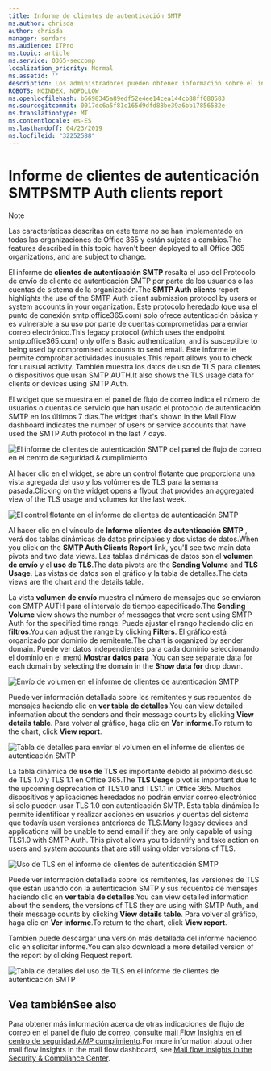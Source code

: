 ```yaml
---
title: Informe de clientes de autenticación SMTP
ms.author: chrisda
author: chrisda
manager: serdars
ms.audience: ITPro
ms.topic: article
ms.service: O365-seccomp
localization_priority: Normal
ms.assetid: ''
description: Los administradores pueden obtener información sobre el informe de clientes de autenticación SMTP en el panel de flujo de correo en el centro de seguridad & cumplimiento.
ROBOTS: NOINDEX, NOFOLLOW
ms.openlocfilehash: b6698345a89edf52e4ee14cea144cb88ff080583
ms.sourcegitcommit: 0017dc6a5f81c165d9dfd88be39a6bb17856582e
ms.translationtype: MT
ms.contentlocale: es-ES
ms.lasthandoff: 04/23/2019
ms.locfileid: "32252588"
---
```

# <a name="smtp-auth-clients-report"></a><span data-ttu-id="26ecb-103">Informe de clientes de autenticación SMTP</span><span class="sxs-lookup"><span data-stu-id="26ecb-103">SMTP Auth clients report</span></span>

> [!NOTE]
> <span data-ttu-id="26ecb-104">Las características descritas en este tema no se han implementado en todas las organizaciones de Office 365 y están sujetas a cambios.</span><span class="sxs-lookup"><span data-stu-id="26ecb-104">The features described in this topic haven't been deployed to all Office 365 organizations, and are subject to change.</span></span>

<span data-ttu-id="26ecb-105">El informe de **clientes de autenticación SMTP** resalta el uso del Protocolo de envío de cliente de autenticación SMTP por parte de los usuarios o las cuentas de sistema de la organización.</span><span class="sxs-lookup"><span data-stu-id="26ecb-105">The **SMTP Auth clients** report highlights the use of the SMTP Auth client submission protocol by users or system accounts in your organization.</span></span> <span data-ttu-id="26ecb-106">Este protocolo heredado (que usa el punto de conexión smtp.office365.com) solo ofrece autenticación básica y es vulnerable a su uso por parte de cuentas comprometidas para enviar correo electrónico.</span><span class="sxs-lookup"><span data-stu-id="26ecb-106">This legacy protocol (which uses the endpoint smtp.office365.com) only offers Basic authentication, and is susceptible to being used by compromised accounts to send email.</span></span>  <span data-ttu-id="26ecb-107">Este informe le permite comprobar actividades inusuales.</span><span class="sxs-lookup"><span data-stu-id="26ecb-107">This report allows you to check for unusual activity.</span></span> <span data-ttu-id="26ecb-108">También muestra los datos de uso de TLS para clientes o dispositivos que usan SMTP AUTH.</span><span class="sxs-lookup"><span data-stu-id="26ecb-108">It also shows the TLS usage data for clients or devices using SMTP Auth.</span></span>

<span data-ttu-id="26ecb-109">El widget que se muestra en el panel de flujo de correo indica el número de usuarios o cuentas de servicio que han usado el protocolo de autenticación SMTP en los últimos 7 días.</span><span class="sxs-lookup"><span data-stu-id="26ecb-109">The widget that's shown in the Mail Flow dashboard indicates the number of users or service accounts that have used the SMTP Auth protocol in the last 7 days.</span></span>

![El informe de clientes de autenticación SMTP del panel de flujo de correo en el centro de seguridad & cumplimiento](media/smtp-auth-clients-report-selected.png)

<span data-ttu-id="26ecb-111">Al hacer clic en el widget, se abre un control flotante que proporciona una vista agregada del uso y los volúmenes de TLS para la semana pasada.</span><span class="sxs-lookup"><span data-stu-id="26ecb-111">Clicking on the widget opens a flyout that provides an aggregated view of the TLS usage and volumes for the last week.</span></span>

![El control flotante en el informe de clientes de autenticación SMTP](media/smtp-auth-clients-flyout.png)

<span data-ttu-id="26ecb-113">Al hacer clic en el vínculo de **Informe clientes de autenticación SMTP** , verá dos tablas dinámicas de datos principales y dos vistas de datos.</span><span class="sxs-lookup"><span data-stu-id="26ecb-113">When you click on the **SMTP Auth Clients Report** link, you'll see two main data pivots and two data views.</span></span> <span data-ttu-id="26ecb-114">Las tablas dinámicas de datos son el **volumen de envío** y el **uso de TLS**.</span><span class="sxs-lookup"><span data-stu-id="26ecb-114">The data pivots are the **Sending Volume** and **TLS Usage**.</span></span> <span data-ttu-id="26ecb-115">Las vistas de datos son el gráfico y la tabla de detalles.</span><span class="sxs-lookup"><span data-stu-id="26ecb-115">The data views are the chart and the details table.</span></span>

<span data-ttu-id="26ecb-116">La vista **volumen de envío** muestra el número de mensajes que se enviaron con SMTP AUTH para el intervalo de tiempo especificado.</span><span class="sxs-lookup"><span data-stu-id="26ecb-116">The **Sending Volume** view shows the number of messages that were sent using SMTP Auth for the specified time range.</span></span> <span data-ttu-id="26ecb-117">Puede ajustar el rango haciendo clic en **filtros**.</span><span class="sxs-lookup"><span data-stu-id="26ecb-117">You can adjust the range by clicking **Filters**.</span></span> <span data-ttu-id="26ecb-118">El gráfico está organizado por dominio de remitente.</span><span class="sxs-lookup"><span data-stu-id="26ecb-118">The chart is organized by sender domain.</span></span> <span data-ttu-id="26ecb-119">Puede ver datos independientes para cada dominio seleccionando el dominio en el menú **Mostrar datos para** .</span><span class="sxs-lookup"><span data-stu-id="26ecb-119">You can see separate data for each domain by selecting the domain in the **Show data for** drop down.</span></span>

![Envío de volumen en el informe de clientes de autenticación SMTP](media/smtp-auth-clients-report-sending-volume.png)

<span data-ttu-id="26ecb-121">Puede ver información detallada sobre los remitentes y sus recuentos de mensajes haciendo clic en **ver tabla de detalles**.</span><span class="sxs-lookup"><span data-stu-id="26ecb-121">You can view detailed information about the senders and their message counts by clicking **View details table**.</span></span> <span data-ttu-id="26ecb-122">Para volver al gráfico, haga clic en **Ver informe**.</span><span class="sxs-lookup"><span data-stu-id="26ecb-122">To return to the chart, click **View report**.</span></span>

![Tabla de detalles para enviar el volumen en el informe de clientes de autenticación SMTP](media/smtp-auth-clients-report-details-sending-volume.png)

<span data-ttu-id="26ecb-124">La tabla dinámica de **uso de TLS** es importante debido al próximo desuso de TLS 1.0 y TLS 1.1 en Office 365.</span><span class="sxs-lookup"><span data-stu-id="26ecb-124">The **TLS Usage** pivot is important due to the upcoming deprecation of TLS1.0 and TLS1.1 in Office 365.</span></span> <span data-ttu-id="26ecb-125">Muchos dispositivos y aplicaciones heredados no podrán enviar correo electrónico si solo pueden usar TLS 1.0 con autenticación SMTP. Esta tabla dinámica le permite identificar y realizar acciones en usuarios y cuentas del sistema que todavía usan versiones anteriores de TLS.</span><span class="sxs-lookup"><span data-stu-id="26ecb-125">Many legacy devices and applications will be unable to send email if they are only capable of using TLS1.0 with SMTP Auth. This pivot allows you to identify and take action on users and system accounts that are still using older versions of TLS.</span></span>

![Uso de TLS en el informe de clientes de autenticación SMTP](media/smtp-auth-clients-report-tls-usage.png)

<span data-ttu-id="26ecb-127">Puede ver información detallada sobre los remitentes, las versiones de TLS que están usando con la autenticación SMTP y sus recuentos de mensajes haciendo clic en **ver tabla de detalles**.</span><span class="sxs-lookup"><span data-stu-id="26ecb-127">You can view detailed information about the senders, the versions of TLS they are using with SMTP Auth, and their message counts by clicking **View details table**.</span></span> <span data-ttu-id="26ecb-128">Para volver al gráfico, haga clic en **Ver informe**.</span><span class="sxs-lookup"><span data-stu-id="26ecb-128">To return to the chart, click **View report**.</span></span>

<span data-ttu-id="26ecb-129">También puede descargar una versión más detallada del informe haciendo clic en solicitar informe.</span><span class="sxs-lookup"><span data-stu-id="26ecb-129">You can also download a more detailed version of the report by clicking Request report.</span></span>

![Tabla de detalles del uso de TLS en el informe de clientes de autenticación SMTP](media/smtp-auth-clients-report-details-tls-usage.png)

## <a name="see-also"></a><span data-ttu-id="26ecb-131">Vea también</span><span class="sxs-lookup"><span data-stu-id="26ecb-131">See also</span></span>

<span data-ttu-id="26ecb-132">Para obtener más información acerca de otras indicaciones de flujo de correo en el panel de flujo de correo, consulte [mail Flow Insights en el centro de seguridad _AMP_ cumplimiento](mail-flow-insights-v2.md).</span><span class="sxs-lookup"><span data-stu-id="26ecb-132">For more information about other mail flow insights in the mail flow dashboard, see [Mail flow insights in the Security & Compliance Center](mail-flow-insights-v2.md).</span></span>
